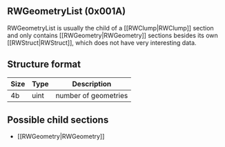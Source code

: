 ## RWGeometryList (0x001A)

RWGeometryList is usually the child of a [[RWClump|RWClump]] section and only contains [[RWGeometry|RWGeometry]] sections besides its own [[RWStruct|RWStruct]], which does not have very interesting data.

## Structure format

| Size | Type | Description |
|------|------|-------------|
|  4b  | uint | number of geometries

## Possible child sections

* [[RWGeometry|RWGeometry]]
